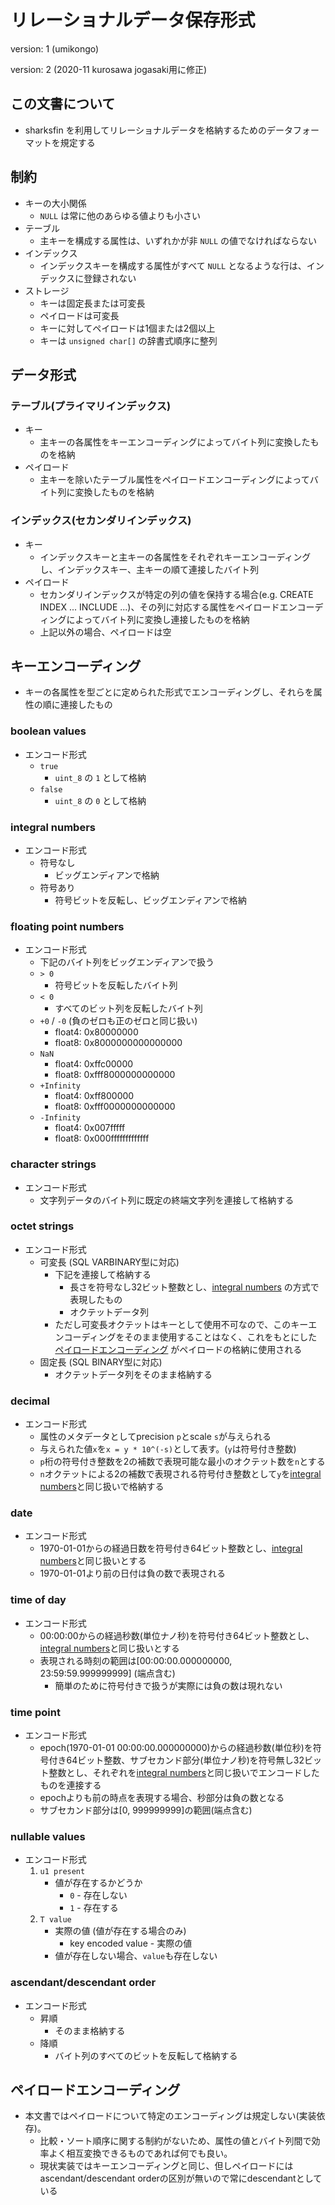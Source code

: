 # リレーショナルデータ保存形式

version: 1 (umikongo)

version: 2 (2020-11 kurosawa jogasaki用に修正)

## この文書について

* sharksfin を利用してリレーショナルデータを格納するためのデータフォーマットを規定する

## 制約

* キーの大小関係
  * `NULL` は常に他のあらゆる値よりも小さい
* テーブル
  * 主キーを構成する属性は、いずれかが非 `NULL` の値でなければならない
* インデックス
  * インデックスキーを構成する属性がすべて `NULL` となるような行は、インデックスに登録されない
* ストレージ
  * キーは固定長または可変長
  * ペイロードは可変長
  * キーに対してペイロードは1個または2個以上
  * キーは `unsigned char[]` の辞書式順序に整列

## データ形式

### テーブル(プライマリインデックス)

* キー
  * 主キーの各属性をキーエンコーディングによってバイト列に変換したものを格納
* ペイロード
  * 主キーを除いたテーブル属性をペイロードエンコーディングによってバイト列に変換したものを格納

### インデックス(セカンダリインデックス)

* キー
  * インデックスキーと主キーの各属性をそれぞれキーエンコーディングし、インデックスキー、主キーの順て連接したバイト列
* ペイロード
  * セカンダリインデックスが特定の列の値を保持する場合(e.g. CREATE INDEX ... INCLUDE ...)、その列に対応する属性をペイロードエンコーディングによってバイト列に変換し連接したものを格納
  * 上記以外の場合、ペイロードは空

## キーエンコーディング

* キーの各属性を型ごとに定められた形式でエンコーディングし、それらを属性の順に連接したもの

### boolean values

* エンコード形式
  * `true`
    * `uint_8` の `1` として格納
  * `false`
    * `uint_8` の `0` として格納

### integral numbers

* エンコード形式
  * 符号なし
    * ビッグエンディアンで格納
  * 符号あり
    * 符号ビットを反転し、ビッグエンディアンで格納

### floating point numbers

* エンコード形式
  * 下記のバイト列をビッグエンディアンで扱う
  * `> 0`
    * 符号ビットを反転したバイト列
  * `< 0`
    * すべてのビット列を反転したバイト列
  * `+0` / `-0` (負のゼロも正のゼロと同じ扱い)
    * float4: 0x80000000
    * float8: 0x8000000000000000
  * `NaN`
    * float4: 0xffc00000
    * float8: 0xfff8000000000000
  * `+Infinity`
    * float4: 0xff800000
    * float8: 0xfff0000000000000
  * `-Infinity`
    * float4: 0x007fffff
    * float8: 0x000fffffffffffff

### character strings

* エンコード形式
  * 文字列データのバイト列に既定の終端文字列を連接して格納する

### octet strings

* エンコード形式
  * 可変長 (SQL VARBINARY型に対応) 
    * 下記を連接して格納する
      * 長さを符号なし32ビット整数とし、[integral numbers](#integral-numbers) の方式で表現したもの
      * オクテットデータ列
    * ただし可変長オクテットはキーとして使用不可なので、このキーエンコーディングをそのまま使用することはなく、これをもとにした [ペイロードエンコーディング](#ペイロードエンコーディング) がペイロードの格納に使用される
  * 固定長 (SQL BINARY型に対応) 
    * オクテットデータ列をそのまま格納する

### decimal 

* エンコード形式
  * 属性のメタデータとしてprecision `p`とscale `s`が与えられる
  * 与えられた値`x`を`x = y * 10^(-s)`として表す。(`y`は符号付き整数)
  * `p`桁の符号付き整数を2の補数で表現可能な最小のオクテット数を`n`とする
  * `n`オクテットによる2の補数で表現される符号付き整数として`y`を[integral numbers](#integral-numbers)と同じ扱いで格納する

### date

* エンコード形式
  * 1970-01-01からの経過日数を符号付き64ビット整数とし、[integral numbers](#integral-numbers)と同じ扱いとする
  * 1970-01-01より前の日付は負の数で表現される

### time of day

* エンコード形式
  * 00:00:00からの経過秒数(単位ナノ秒)を符号付き64ビット整数とし、[integral numbers](#integral-numbers)と同じ扱いとする
  * 表現される時刻の範囲は[00:00:00.000000000, 23:59:59.999999999] (端点含む)
    * 簡単のために符号付きで扱うが実際には負の数は現れない

### time point

* エンコード形式
  * epoch(1970-01-01 00:00:00.000000000)からの経過秒数(単位秒)を符号付き64ビット整数、サブセカンド部分(単位ナノ秒)を符号無し32ビット整数とし、それぞれを[integral numbers](#integral-numbers)と同じ扱いでエンコードしたものを連接する
  * epochよりも前の時点を表現する場合、秒部分は負の数となる
  * サブセカンド部分は[0, 999999999]の範囲(端点含む)
 
### nullable values

* エンコード形式
  1. `u1 present`
     * 値が存在するかどうか
       * `0` - 存在しない
       * `1` - 存在する
  2. `T value`
     * 実際の値 (値が存在する場合のみ)
       * key encoded value - 実際の値
     * 値が存在しない場合、`value`も存在しない

### ascendant/descendant order

* エンコード形式
  * 昇順
    * そのまま格納する
  * 降順
    * バイト列のすべてのビットを反転して格納する

## ペイロードエンコーディング

* 本文書ではペイロードについて特定のエンコーディングは規定しない(実装依存)。
  * 比較・ソート順序に関する制約がないため、属性の値とバイト列間で効率よく相互変換できるものであれば何でも良い。
  * 現状実装ではキーエンコーディングと同じ、但しペイロードにはascendant/descendant orderの区別が無いので常にdescendantとしている
